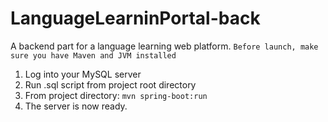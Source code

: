 # LanguageLearninPortal-back
A backend part for a language learning web platform.
`Before launch, make sure you have Maven and JVM installed`
1. Log into your MySQL server
2. Run .sql script from project root directory
3. From project directory: `mvn spring-boot:run`
4. The server is now ready.
